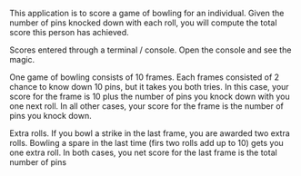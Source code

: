 This application is to score a game of bowling for an individual. Given the number of pins knocked down with each roll, you will compute the total score this person has achieved.

Scores entered through a terminal / console.
Open the console and see the magic.

One game of bowling consists of 10 frames.
Each frames consisted of 2 chance to know down 10 pins, but it takes you both tries. In this case, your score for the frame is 10 plus the number of pins you knock down with you one next roll. In all other cases, your score for the frame is the number of pins you knock down.

Extra rolls.
If you bowl a strike in the last frame, you are awarded two extra rolls.
Bowling a spare in the last time (firs two rolls add up to 10) gets you one extra roll.
In both cases, you net score for the last frame is the total number of pins
